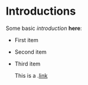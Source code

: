 # Introductions

Some basic *introduction* **here**:

- First item
- Second item
- Third item

  This is a .[link](www.google.com) 
